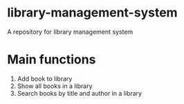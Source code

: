 # library-management-system
A repository for library management system

# Main functions
1) Add book to library
2) Show all books in a library
3) Search books by title and author in a library
